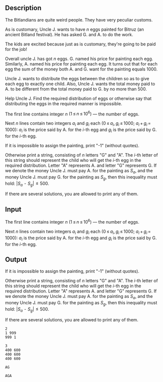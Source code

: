 ## Description

<div><p>The Bitlandians are quite weird people. They have very peculiar customs.</p><p>As is customary, Uncle J. wants to have <span class="tex-span"><i>n</i></span> eggs painted for Bitruz (an ancient Bitland festival). He has asked G. and A. to do the work.</p><p>The kids are excited because just as is customary, they're going to be paid for the job! </p><p>Overall uncle J. has got <span class="tex-span"><i>n</i></span> eggs. G. named his price for painting each egg. Similarly, A. named his price for painting each egg. It turns out that for each egg the sum of the money both A. and G. want for the painting equals <span class="tex-span">1000</span>.</p><p>Uncle J. wants to distribute the eggs between the children so as to give each egg to exactly one child. Also, Uncle J. wants the total money paid to A. to be different from the total money paid to G. by no more than <span class="tex-span">500</span>.</p><p>Help Uncle J. Find the required distribution of eggs or otherwise say that distributing the eggs in the required manner is impossible.</p></div><div class="input-specification"><p>The first line contains integer <span class="tex-span"><i>n</i></span> <span class="tex-span">(1 ≤ <i>n</i> ≤ 10<sup class="upper-index">6</sup>)</span> — the number of eggs.</p><p>Next <span class="tex-span"><i>n</i></span> lines contain two integers <span class="tex-span"><i>a</i><sub class="lower-index"><i>i</i></sub></span> and <span class="tex-span"><i>g</i><sub class="lower-index"><i>i</i></sub></span> each <span class="tex-span">(0 ≤ <i>a</i><sub class="lower-index"><i>i</i></sub>, <i>g</i><sub class="lower-index"><i>i</i></sub> ≤ 1000;&nbsp;<i>a</i><sub class="lower-index"><i>i</i></sub> + <i>g</i><sub class="lower-index"><i>i</i></sub> = 1000)</span>: <span class="tex-span"><i>a</i><sub class="lower-index"><i>i</i></sub></span> is the price said by A. for the <span class="tex-span"><i>i</i></span>-th egg and <span class="tex-span"><i>g</i><sub class="lower-index"><i>i</i></sub></span> is the price said by G. for the <span class="tex-span"><i>i</i></span>-th egg.</p></div><div class="output-specification"><p>If it is impossible to assign the painting, print "<span class="tex-font-style-tt">-1</span>" (without quotes).</p><p>Otherwise print a string, consisting of <span class="tex-span"><i>n</i></span> letters "<span class="tex-font-style-tt">G</span>" and "<span class="tex-font-style-tt">A</span>". The <span class="tex-span"><i>i</i></span>-th letter of this string should represent the child who will get the <span class="tex-span"><i>i</i></span>-th egg in the required distribution. Letter "<span class="tex-font-style-tt">A</span>" represents A. and letter "<span class="tex-font-style-tt">G</span>" represents G. If we denote the money Uncle J. must pay A. for the painting as <span class="tex-span"><i>S</i><sub class="lower-index"><i>a</i></sub></span>, and the money Uncle J. must pay G. for the painting as <span class="tex-span"><i>S</i><sub class="lower-index"><i>g</i></sub></span>, then this inequality must hold: <span class="tex-span">|<i>S</i><sub class="lower-index"><i>a</i></sub>  -  <i>S</i><sub class="lower-index"><i>g</i></sub>|  ≤  500</span>. </p><p>If there are several solutions, you are allowed to print any of them.</p></div>

## Input

<p>The first line contains integer <span class="tex-span"><i>n</i></span> <span class="tex-span">(1 ≤ <i>n</i> ≤ 10<sup class="upper-index">6</sup>)</span> — the number of eggs.</p><p>Next <span class="tex-span"><i>n</i></span> lines contain two integers <span class="tex-span"><i>a</i><sub class="lower-index"><i>i</i></sub></span> and <span class="tex-span"><i>g</i><sub class="lower-index"><i>i</i></sub></span> each <span class="tex-span">(0 ≤ <i>a</i><sub class="lower-index"><i>i</i></sub>, <i>g</i><sub class="lower-index"><i>i</i></sub> ≤ 1000;&nbsp;<i>a</i><sub class="lower-index"><i>i</i></sub> + <i>g</i><sub class="lower-index"><i>i</i></sub> = 1000)</span>: <span class="tex-span"><i>a</i><sub class="lower-index"><i>i</i></sub></span> is the price said by A. for the <span class="tex-span"><i>i</i></span>-th egg and <span class="tex-span"><i>g</i><sub class="lower-index"><i>i</i></sub></span> is the price said by G. for the <span class="tex-span"><i>i</i></span>-th egg.</p>

## Output

<p>If it is impossible to assign the painting, print "<span class="tex-font-style-tt">-1</span>" (without quotes).</p><p>Otherwise print a string, consisting of <span class="tex-span"><i>n</i></span> letters "<span class="tex-font-style-tt">G</span>" and "<span class="tex-font-style-tt">A</span>". The <span class="tex-span"><i>i</i></span>-th letter of this string should represent the child who will get the <span class="tex-span"><i>i</i></span>-th egg in the required distribution. Letter "<span class="tex-font-style-tt">A</span>" represents A. and letter "<span class="tex-font-style-tt">G</span>" represents G. If we denote the money Uncle J. must pay A. for the painting as <span class="tex-span"><i>S</i><sub class="lower-index"><i>a</i></sub></span>, and the money Uncle J. must pay G. for the painting as <span class="tex-span"><i>S</i><sub class="lower-index"><i>g</i></sub></span>, then this inequality must hold: <span class="tex-span">|<i>S</i><sub class="lower-index"><i>a</i></sub>  -  <i>S</i><sub class="lower-index"><i>g</i></sub>|  ≤  500</span>. </p><p>If there are several solutions, you are allowed to print any of them.</p>





```input1
2
1 999
999 1

```




```input2
3
400 600
400 600
400 600

```




```output1
AG

```




```output2
AGA

```


